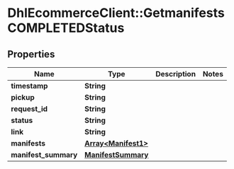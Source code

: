 # DhlEcommerceClient::GetmanifestsCOMPLETEDStatus

## Properties
Name | Type | Description | Notes
------------ | ------------- | ------------- | -------------
**timestamp** | **String** |  |
**pickup** | **String** |  |
**request_id** | **String** |  |
**status** | **String** |  |
**link** | **String** |  |
**manifests** | [**Array&lt;Manifest1&gt;**](Manifest1.md) |  |
**manifest_summary** | [**ManifestSummary**](ManifestSummary.md) |  |


